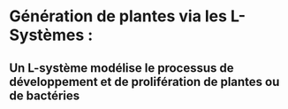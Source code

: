 # Génération de plantes via les L-Systèmes :
## __Un L-système modélise le processus de développement et de prolifération de plantes ou de bactéries__
